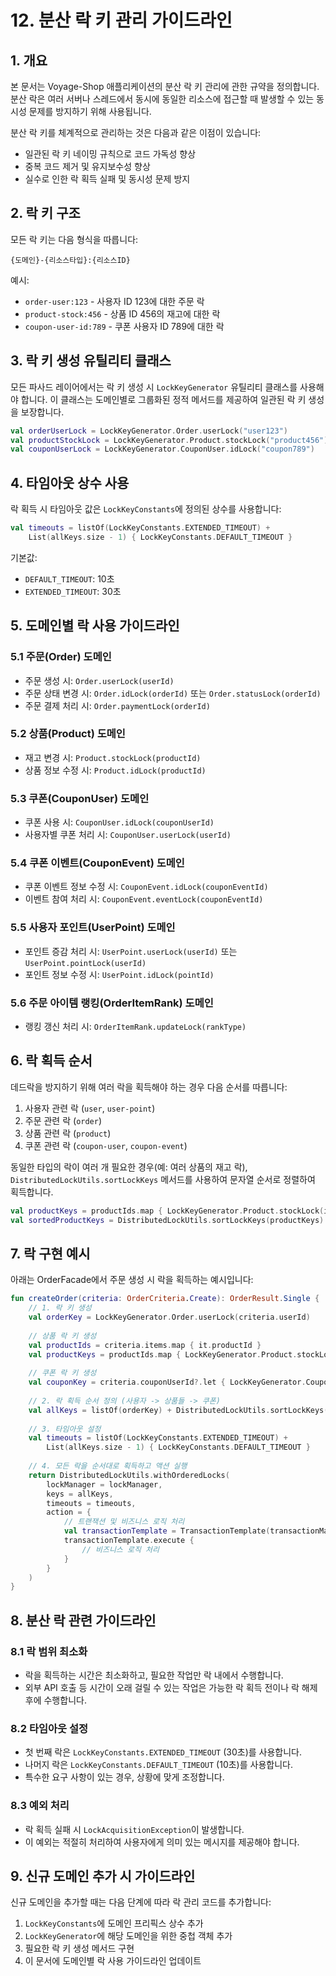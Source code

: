 # 12. 분산 락 키 관리 가이드라인

## 1. 개요

본 문서는 Voyage-Shop 애플리케이션의 분산 락 키 관리에 관한 규약을 정의합니다. 분산 락은 여러 서버나 스레드에서 동시에 동일한 리소스에 접근할 때 발생할 수 있는 동시성 문제를 방지하기 위해 사용됩니다.

분산 락 키를 체계적으로 관리하는 것은 다음과 같은 이점이 있습니다:
- 일관된 락 키 네이밍 규칙으로 코드 가독성 향상
- 중복 코드 제거 및 유지보수성 향상
- 실수로 인한 락 획득 실패 및 동시성 문제 방지

## 2. 락 키 구조

모든 락 키는 다음 형식을 따릅니다:

```
{도메인}-{리소스타입}:{리소스ID}
```

예시:
- `order-user:123` - 사용자 ID 123에 대한 주문 락
- `product-stock:456` - 상품 ID 456의 재고에 대한 락
- `coupon-user-id:789` - 쿠폰 사용자 ID 789에 대한 락

## 3. 락 키 생성 유틸리티 클래스

모든 파사드 레이어에서는 락 키 생성 시 `LockKeyGenerator` 유틸리티 클래스를 사용해야 합니다. 이 클래스는 도메인별로 그룹화된 정적 메서드를 제공하여 일관된 락 키 생성을 보장합니다.

```kotlin
val orderUserLock = LockKeyGenerator.Order.userLock("user123")
val productStockLock = LockKeyGenerator.Product.stockLock("product456")
val couponUserLock = LockKeyGenerator.CouponUser.idLock("coupon789")
```

## 4. 타임아웃 상수 사용

락 획득 시 타임아웃 값은 `LockKeyConstants`에 정의된 상수를 사용합니다:

```kotlin
val timeouts = listOf(LockKeyConstants.EXTENDED_TIMEOUT) + 
    List(allKeys.size - 1) { LockKeyConstants.DEFAULT_TIMEOUT }
```

기본값:
- `DEFAULT_TIMEOUT`: 10초
- `EXTENDED_TIMEOUT`: 30초

## 5. 도메인별 락 사용 가이드라인

### 5.1 주문(Order) 도메인

- 주문 생성 시: `Order.userLock(userId)`
- 주문 상태 변경 시: `Order.idLock(orderId)` 또는 `Order.statusLock(orderId)`
- 주문 결제 처리 시: `Order.paymentLock(orderId)`

### 5.2 상품(Product) 도메인

- 재고 변경 시: `Product.stockLock(productId)`
- 상품 정보 수정 시: `Product.idLock(productId)`

### 5.3 쿠폰(CouponUser) 도메인

- 쿠폰 사용 시: `CouponUser.idLock(couponUserId)`
- 사용자별 쿠폰 처리 시: `CouponUser.userLock(userId)`

### 5.4 쿠폰 이벤트(CouponEvent) 도메인

- 쿠폰 이벤트 정보 수정 시: `CouponEvent.idLock(couponEventId)`
- 이벤트 참여 처리 시: `CouponEvent.eventLock(couponEventId)`

### 5.5 사용자 포인트(UserPoint) 도메인

- 포인트 증감 처리 시: `UserPoint.userLock(userId)` 또는 `UserPoint.pointLock(userId)`
- 포인트 정보 수정 시: `UserPoint.idLock(pointId)`

### 5.6 주문 아이템 랭킹(OrderItemRank) 도메인

- 랭킹 갱신 처리 시: `OrderItemRank.updateLock(rankType)`

## 6. 락 획득 순서

데드락을 방지하기 위해 여러 락을 획득해야 하는 경우 다음 순서를 따릅니다:

1. 사용자 관련 락 (`user`, `user-point`)
2. 주문 관련 락 (`order`)
3. 상품 관련 락 (`product`)
4. 쿠폰 관련 락 (`coupon-user`, `coupon-event`)

동일한 타입의 락이 여러 개 필요한 경우(예: 여러 상품의 재고 락), `DistributedLockUtils.sortLockKeys` 메서드를 사용하여 문자열 순서로 정렬하여 획득합니다.

```kotlin
val productKeys = productIds.map { LockKeyGenerator.Product.stockLock(it) }
val sortedProductKeys = DistributedLockUtils.sortLockKeys(productKeys)
```

## 7. 락 구현 예시

아래는 OrderFacade에서 주문 생성 시 락을 획득하는 예시입니다:

```kotlin
fun createOrder(criteria: OrderCriteria.Create): OrderResult.Single {
    // 1. 락 키 생성
    val orderKey = LockKeyGenerator.Order.userLock(criteria.userId)
    
    // 상품 락 키 생성
    val productIds = criteria.items.map { it.productId }
    val productKeys = productIds.map { LockKeyGenerator.Product.stockLock(it) }
    
    // 쿠폰 락 키 생성
    val couponKey = criteria.couponUserId?.let { LockKeyGenerator.CouponUser.idLock(it) }
    
    // 2. 락 획득 순서 정의 (사용자 -> 상품들 -> 쿠폰)
    val allKeys = listOf(orderKey) + DistributedLockUtils.sortLockKeys(productKeys) + listOfNotNull(couponKey)
    
    // 3. 타임아웃 설정
    val timeouts = listOf(LockKeyConstants.EXTENDED_TIMEOUT) + 
        List(allKeys.size - 1) { LockKeyConstants.DEFAULT_TIMEOUT }
    
    // 4. 모든 락을 순서대로 획득하고 액션 실행
    return DistributedLockUtils.withOrderedLocks(
        lockManager = lockManager,
        keys = allKeys,
        timeouts = timeouts,
        action = {
            // 트랜잭션 및 비즈니스 로직 처리
            val transactionTemplate = TransactionTemplate(transactionManager)
            transactionTemplate.execute {
                // 비즈니스 로직 처리
            }
        }
    )
}
```

## 8. 분산 락 관련 가이드라인

### 8.1 락 범위 최소화

- 락을 획득하는 시간은 최소화하고, 필요한 작업만 락 내에서 수행합니다.
- 외부 API 호출 등 시간이 오래 걸릴 수 있는 작업은 가능한 락 획득 전이나 락 해제 후에 수행합니다.

### 8.2 타임아웃 설정

- 첫 번째 락은 `LockKeyConstants.EXTENDED_TIMEOUT` (30초)를 사용합니다.
- 나머지 락은 `LockKeyConstants.DEFAULT_TIMEOUT` (10초)를 사용합니다.
- 특수한 요구 사항이 있는 경우, 상황에 맞게 조정합니다.

### 8.3 예외 처리

- 락 획득 실패 시 `LockAcquisitionException`이 발생합니다.
- 이 예외는 적절히 처리하여 사용자에게 의미 있는 메시지를 제공해야 합니다.

## 9. 신규 도메인 추가 시 가이드라인

신규 도메인을 추가할 때는 다음 단계에 따라 락 관리 코드를 추가합니다:

1. `LockKeyConstants`에 도메인 프리픽스 상수 추가
2. `LockKeyGenerator`에 해당 도메인을 위한 중첩 객체 추가
3. 필요한 락 키 생성 메서드 구현
4. 이 문서에 도메인별 락 사용 가이드라인 업데이트 